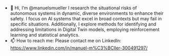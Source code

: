 - 👋 Hi, I’m @manuelsmueller
	I research the situational risks of autonomous systems in dynamic, diverse environments to enhance their safety. I focus on AI systems that excel in broad contexts but may fail in specific situations. Additionally, I explore methods for identifying and addressing limitations in Digital Twin models, employing reinforcement learning and statistical analytics.
- 📫 How to reach me: Please contact me on LinkedIn: https://www.linkedin.com/in/manuel-m%C3%BCller-300491297/


<!---
manuelsmueller/manuelsmueller is a ✨ special ✨ repository because its `README.md` (this file) appears on your GitHub profile.
You can click the Preview link to take a look at your changes.
--->
